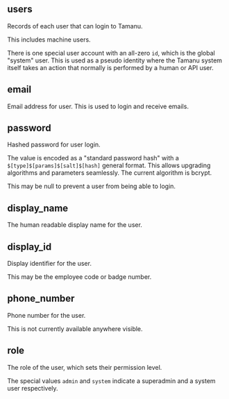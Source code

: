 ## users

Records of each user that can login to Tamanu.

This includes machine users.

There is one special user account with an all-zero `id`, which is the global "system" user. This is
used as a pseudo identity where the Tamanu system itself takes an action that normally is performed
by a human or API user.

## email

Email address for user. This is used to login and receive emails.

## password

Hashed password for user login.

The value is encoded as a "standard password hash" with a `$[type]$[params]$[salt]$[hash]` general
format. This allows upgrading algorithms and parameters seamlessly. The current algorithm is bcrypt.

This may be null to prevent a user from being able to login.

## display_name

The human readable display name for the user.

## display_id

Display identifier for the user.

This may be the employee code or badge number.

## phone_number

Phone number for the user.

This is not currently available anywhere visible.

## role

The role of the user, which sets their permission level.

The special values `admin` and `system` indicate a superadmin and a system user respectively.

